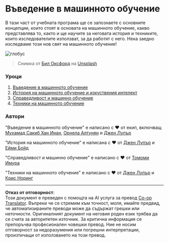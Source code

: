 <!--
CO_OP_TRANSLATOR_METADATA:
{
  "original_hash": "cf8ecc83f28e5b98051d2179eca08e08",
  "translation_date": "2025-09-05T00:20:05+00:00",
  "source_file": "1-Introduction/README.md",
  "language_code": "bg"
}
-->
# Въведение в машинното обучение

В тази част от учебната програма ще се запознаете с основните концепции, които стоят в основата на машинното обучение, какво представлява то, както и ще научите за неговата история и техниките, които изследователите използват, за да работят с него. Нека заедно изследваме този нов свят на машинното обучение!

![глобус](../../../1-Introduction/images/globe.jpg)
> Снимка от <a href="https://unsplash.com/@bill_oxford?utm_source=unsplash&utm_medium=referral&utm_content=creditCopyText">Бил Оксфорд</a> на <a href="https://unsplash.com/s/photos/globe?utm_source=unsplash&utm_medium=referral&utm_content=creditCopyText">Unsplash</a>
  
### Уроци

1. [Въведение в машинното обучение](1-intro-to-ML/README.md)
1. [История на машинното обучение и изкуствения интелект](2-history-of-ML/README.md)
1. [Справедливост и машинно обучение](3-fairness/README.md)
1. [Техники на машинното обучение](4-techniques-of-ML/README.md)

### Автори

"Въведение в машинното обучение" е написано с ♥️ от екип, включващ [Мухамад Сакиб Хан Инан](https://twitter.com/Sakibinan), [Орнела Алтунян](https://twitter.com/ornelladotcom) и [Джен Лупър](https://twitter.com/jenlooper)

"История на машинното обучение" е написана с ♥️ от [Джен Лупър](https://twitter.com/jenlooper) и [Ейми Бойд](https://twitter.com/AmyKateNicho)

"Справедливост и машинно обучение" е написано с ♥️ от [Томоми Имура](https://twitter.com/girliemac)

"Техники на машинното обучение" е написано с ♥️ от [Джен Лупър](https://twitter.com/jenlooper) и [Крис Норинг](https://twitter.com/softchris)

---

**Отказ от отговорност**:  
Този документ е преведен с помощта на AI услуга за превод [Co-op Translator](https://github.com/Azure/co-op-translator). Въпреки че се стремим към точност, моля, имайте предвид, че автоматизираните преводи може да съдържат грешки или неточности. Оригиналният документ на неговия роден език трябва да се счита за авторитетен източник. За критична информация се препоръчва професионален човешки превод. Ние не носим отговорност за недоразумения или погрешни интерпретации, произтичащи от използването на този превод.